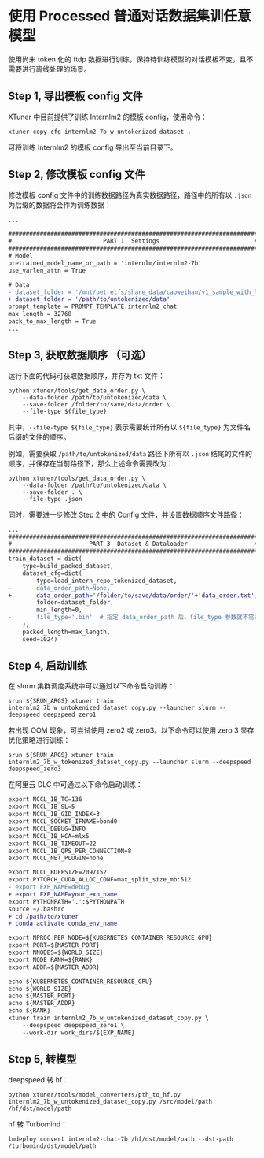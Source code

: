 # 使用 Processed 普通对话数据集训任意模型

使用尚未 token 化的 ftdp 数据进行训练，保持待训练模型的对话模板不变，且不需要进行离线处理的场景。

## Step 1, 导出模板 config 文件

XTuner 中目前提供了训练 Internlm2 的模板 config，使用命令：

```
xtuner copy-cfg internlm2_7b_w_untokenized_dataset .
```

可将训练 Internlm2 的模板 config 导出至当前目录下。

## Step 2, 修改模板 config 文件

修改模板 config 文件中的训练数据路径为真实数据路径，路径中的所有以 `.json` 为后缀的数据将会作为训练数据：

```diff
...

#######################################################################
#                          PART 1  Settings                           #
#######################################################################
# Model
pretrained_model_name_or_path = 'internlm/internlm2-7b'
use_varlen_attn = True

# Data
- dataset_folder = '/mnt/petrelfs/share_data/caoweihan/v1_sample_with_legal_cate'
+ dataset_folder = '/path/to/untokenized/data'
prompt_template = PROMPT_TEMPLATE.internlm2_chat
max_length = 32768
pack_to_max_length = True
...
```

## Step 3, 获取数据顺序 （可选）

运行下面的代码可获取数据顺序，并存为 txt 文件：

```
python xtuner/tools/get_data_order.py \
    --data-folder /path/to/untokenized/data \
    --save-folder /folder/to/save/data/order \
    --file-type ${file_type}
```

其中，`--file-type ${file_type}` 表示需要统计所有以 `${file_type}` 为文件名后缀的文件的顺序。

例如，需要获取 `/path/to/untokenized/data` 路径下所有以 `.json` 结尾的文件的顺序，并保存在当前路径下，那么上述命令需要改为：

```
python xtuner/tools/get_data_order.py \
    --data-folder /path/to/untokenized/data \
    --save-folder . \
    --file-type .json
```

同时，需要进一步修改 Step 2 中的 Config 文件，并设置数据顺序文件路径：

```diff
...
#######################################################################
#                      PART 3  Dataset & Dataloader                   #
#######################################################################
train_dataset = dict(
    type=build_packed_dataset,
    dataset_cfg=dict(
        type=load_intern_repo_tokenized_dataset,
-       data_order_path=None,
+       data_order_path='/folder/to/save/data/order/'+'data_order.txt',
        folder=dataset_folder,
        min_length=0,
-       file_type='.bin'  # 指定 data_order_path 后，file_type 参数就不需要设置了
    ),
    packed_length=max_length,
    seed=1024)
```

## Step 4, 启动训练

在 slurm 集群调度系统中可以通过以下命令启动训练：

```
srun ${SRUN_ARGS} xtuner train internlm2_7b_w_untokenized_dataset_copy.py --launcher slurm --deepspeed deepspeed_zero1
```

若出现 OOM 现象，可尝试使用 zero2 或 zero3。以下命令可以使用 zero 3 显存优化策略进行训练：

```
srun ${SRUN_ARGS} xtuner train internlm2_7b_w_tokenized_dataset_copy.py --launcher slurm --deepspeed deepspeed_zero3
```

在阿里云 DLC 中可通过以下命令启动训练：

```diff
export NCCL_IB_TC=136
export NCCL_IB_SL=5
export NCCL_IB_GID_INDEX=3
export NCCL_SOCKET_IFNAME=bond0
export NCCL_DEBUG=INFO
export NCCL_IB_HCA=mlx5
export NCCL_IB_TIMEOUT=22
export NCCL_IB_QPS_PER_CONNECTION=8
export NCCL_NET_PLUGIN=none

export NCCL_BUFFSIZE=2097152
export PYTORCH_CUDA_ALLOC_CONF=max_split_size_mb:512
- export EXP_NAME=debug
+ export EXP_NAME=your_exp_name
export PYTHONPATH='.':$PYTHONPATH
source ~/.bashrc
+ cd /path/to/xtuner
+ conda activate conda_env_name

export NPROC_PER_NODE=${KUBERNETES_CONTAINER_RESOURCE_GPU}
export PORT=${MASTER_PORT}
export NNODES=${WORLD_SIZE}
export NODE_RANK=${RANK}
export ADDR=${MASTER_ADDR}

echo ${KUBERNETES_CONTAINER_RESOURCE_GPU}
echo ${WORLD_SIZE}
echo ${MASTER_PORT}
echo ${MASTER_ADDR}
echo ${RANK}
xtuner train internlm2_7b_w_untokenized_dataset_copy.py \
    --deepspeed deepspeed_zero1 \
    --work-dir work_dirs/${EXP_NAME}

```

## Step 5, 转模型

deepspeed 转 hf：

```
python xtuner/tools/model_converters/pth_to_hf.py internlm2_7b_w_untokenized_dataset_copy.py /src/model/path /hf/dst/model/path
```

hf 转 Turbomind：

```
lmdeploy convert internlm2-chat-7b /hf/dst/model/path --dst-path /turbomind/dst/model/path
```
